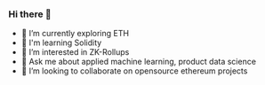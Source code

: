 ### Hi there 👋

- 🔭 I’m currently exploring ETH
- 🌱 I'm learning Solidity
- 👀 I’m interested in ZK-Rollups
- 💬 Ask me about applied machine learning, product data science 
- 💞️ I’m looking to collaborate on opensource ethereum projects

<!--
**logixian/logixian** is a ✨ _special_ ✨ repository because its `README.md` (this file) appears on your GitHub profile.

Here are some ideas to get you started:

- 🔭 I’m currently working on ...
- 🌱 I’m currently learning ...
- 👯 I’m looking to collaborate on ...
- 🤔 I’m looking for help with ...
- 💬 Ask me about ...
- 📫 How to reach me: ...
- 😄 Pronouns: ...
- ⚡ Fun fact: ...
-->
